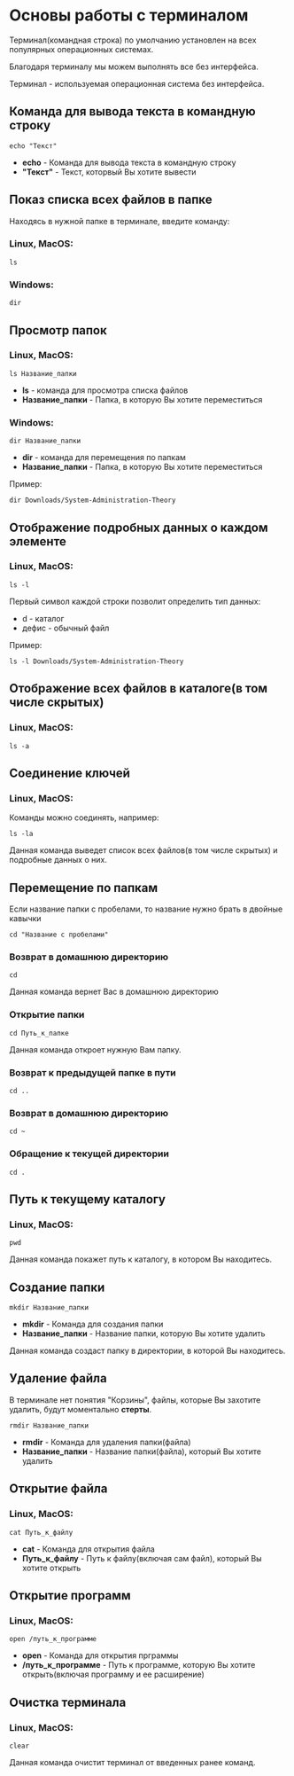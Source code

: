# Основы работы с терминалом
Терминал(командная строка) по умолчанию установлен на всех популярных операционных системах.

Благодаря терминалу мы можем выполнять все без интерфейса.

Терминал - используемая операционная система без интерфейса.

## Команда для вывода текста в командную строку

```
echo "Текст"
```

* **echo** - Команда для вывода текста в командную строку
* **"Текст"** - Текст, которвый Вы хотите вывести

## Показ списка всех файлов в папке
Находясь в нужной папке в терминале, введите команду:

### Linux, MacOS:

```
ls  
```

### Windows:

```
dir
```

## Просмотр папок
### Linux, MacOS:

```
ls Название_папки
```

* **ls** - команда для просмотра списка файлов
* **Название_папки** - Папка, в которую Вы хотите переместиться

### Windows:

```
dir Название_папки
```

* **dir** - команда для перемещения по папкам
* **Название_папки** - Папка, в которую Вы хотите переместиться

Пример:

```
dir Downloads/System-Administration-Theory
```

## Отображение подробных данных о каждом элементе
### Linux, MacOS:

```
ls -l
```

Первый символ каждой строки позволит определить тип данных:
* d - каталог
* дефис - обычный файл

Пример:

```
ls -l Downloads/System-Administration-Theory
```
## Отображение всех файлов в каталоге(в том числе скрытых)
### Linux, MacOS:

```
ls -a
```

## Соединение ключей
### Linux, MacOS:
Команды можно соединять, например:

```
ls -la
```

Данная команда выведет список всех файлов(в том числе скрытых) и подробные данных о них.

## Перемещение по папкам
Если название папки с пробелами, то название нужно брать в двойные кавычки
```
cd "Название с пробелами"
```

### Возврат в домашнюю директорию

```
cd
```

Данная команда вернет Вас в домашнюю директорию

### Открытие папки

```
cd Путь_к_папке
```

Данная команда откроет нужную Вам папку.

### Возврат к предыдущей папке в пути
```
cd ..
```

### Возврат в домашнюю директорию
```
cd ~
```

### Обращение к текущей директории
```
cd .
```

## Путь к текущему каталогу
### Linux, MacOS:

```
pwd
```

Данная команда покажет путь к каталогу, в котором Вы находитесь.

## Создание папки

```
mkdir Название_папки
```

* **mkdir** - Команда для создания папки
* **Название_папки** - Название папки, которую Вы хотите удалить

Данная команда создаст папку в директории, в которой Вы находитесь.

## Удаление файла
В терминале нет понятия "Корзины", файлы, которые Вы захотите удалить, будут моментально **стерты**.

```
rmdir Название_папки
```

* **rmdir** - Команда для удаления папки(файла)
* **Название_папки** - Название папки(файла), который Вы хотите удалить

## Открытие файла
### Linux, MacOS:

```
cat Путь_к_файлу
```

* **cat** - Команда для открытия файла
* **Путь_к_файлу** - Путь к файлу(включая сам файл), который Вы хотите открыть

## Открытие программ
### Linux, MacOS:

```
open /путь_к_программе
```

* **open** - Команда для открытия прграммы
* **/путь_к_программе** - Путь к программе, которую Вы хотите открыть(включая программу и ее расширение)

## Очистка терминала
### Linux, MacOS:
```
clear
```

Данная команда очистит терминал от введенных ранее команд.
